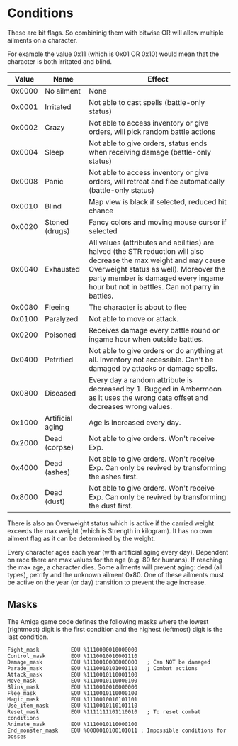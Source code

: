 # Conditions

These are bit flags. So combininig them with bitwise OR will allow multiple ailments on a character.

For example the value 0x11 (which is 0x01 OR 0x10) would mean that the character is both irritated and blind.

Value | Name | Effect
--- | --- | ---
0x0000 | No ailment | None
0x0001 | Irritated | Not able to cast spells (battle-only status)
0x0002 | Crazy | Not able to access inventory or give orders, will pick random battle actions
0x0004 | Sleep | Not able to give orders, status ends when receiving damage (battle-only status)
0x0008 | Panic | Not able to access inventory or give orders, will retreat and flee automatically (battle-only status)
0x0010 | Blind | Map view is black if selected, reduced hit chance
0x0020 | Stoned (drugs) | Fancy colors and moving mouse cursor if selected
0x0040 | Exhausted | All values (attributes and abilities) are halved (the STR reduction will also decrease the max weight and may cause Overweight status as well). Moreover the party member is damaged every ingame hour but not in battles. Can not parry in battles.
0x0080 | Fleeing | The character is about to flee
0x0100 | Paralyzed | Not able to move or attack.
0x0200 | Poisoned | Receives damage every battle round or ingame hour when outside battles.
0x0400 | Petrified | Not able to give orders or do anything at all. Inventory not accessible. Can't be damaged by attacks or damage spells.
0x0800 | Diseased | Every day a random attribute is decreased by 1. Bugged in Ambermoon as it uses the wrong data offset and decreases wrong values.
0x1000 | Artificial aging | Age is increased every day.
0x2000 | Dead (corpse) | Not able to give orders. Won't receive Exp.
0x4000 | Dead (ashes) | Not able to give orders. Won't receive Exp. Can only be revived by transforming the ashes first.
0x8000 | Dead (dust) | Not able to give orders. Won't receive Exp. Can only be revived by transforming the dust first.

There is also an Overweight status which is active if the carried weight exceeds the max weight (which is Strength in kilogram). It has no own ailment flag as it can be determined by the weight.

Every character ages each year (with artificial aging every day). Dependent on race there are max values for the age (e.g. 80 for humans). If reaching the max age, a character dies. Some ailments will prevent aging: dead (all types), petrify and the unknown ailment 0x80. One of these ailments must be active on the year (or day) transition to prevent the age increase.


## Masks

The Amiga game code defines the following masks where the lowest (rightmost) digit is the first condition and the highest (leftmost) digit is the last condition.

```
Fight_mask	    	EQU %1110000010000000
Control_mask    	EQU %1110010010001110
Damage_mask     	EQU %1110010000000000	; Can NOT be damaged
Parade_mask     	EQU %1110010101001110	; Combat actions
Attack_mask     	EQU %1110010110001100
Move_mask 	    	EQU %1110010110000100
Blink_mask	    	EQU %1110010010000000
Flee_mask 	    	EQU %1110010110000100
Magic_mask	    	EQU %1110010010101101
Use_item_mask   	EQU %1110010110101110
Reset_mask	    	EQU %1111111101110010	; To reset combat conditions
Animate_mask    	EQU %1110010110000100
End_monster_mask	EQU %0000010100101011 ; Impossible conditions for bosses
```
